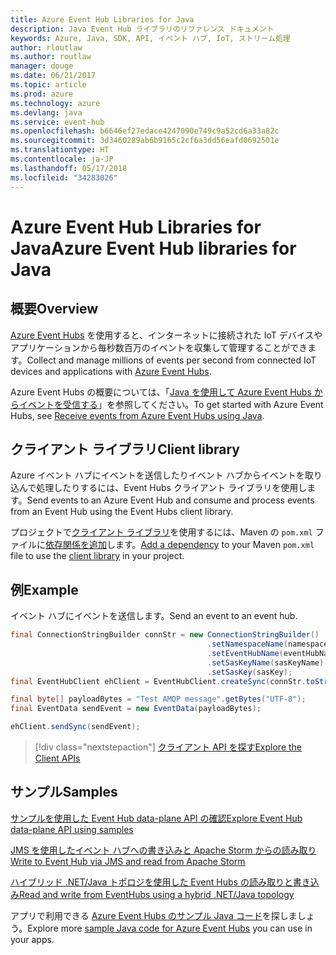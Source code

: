 ```yaml
---
title: Azure Event Hub Libraries for Java
description: Java Event Hub ライブラリのリファレンス ドキュメント
keywords: Azure, Java, SDK, API, イベント ハブ, IoT, ストリーム処理
author: rloutlaw
ms.author: routlaw
manager: douge
ms.date: 06/21/2017
ms.topic: article
ms.prod: azure
ms.technology: azure
ms.devlang: java
ms.service: event-hub
ms.openlocfilehash: b6646ef27edace4247090e749c9a52cd6a33a82c
ms.sourcegitcommit: 3d3460289ab6b9165c2cf6a3dd56eafd0692501e
ms.translationtype: HT
ms.contentlocale: ja-JP
ms.lasthandoff: 05/17/2018
ms.locfileid: "34283026"
---
```

# <a name="azure-event-hub-libraries-for-java"></a><span data-ttu-id="88f91-104">Azure Event Hub Libraries for Java</span><span class="sxs-lookup"><span data-stu-id="88f91-104">Azure Event Hub libraries for Java</span></span>

## <a name="overview"></a><span data-ttu-id="88f91-105">概要</span><span class="sxs-lookup"><span data-stu-id="88f91-105">Overview</span></span>

<span data-ttu-id="88f91-106">[Azure Event Hubs](/azure/event-hubs/event-hubs-what-is-event-hubs) を使用すると、インターネットに接続された IoT デバイスやアプリケーションから毎秒数百万のイベントを収集して管理することができます。</span><span class="sxs-lookup"><span data-stu-id="88f91-106">Collect and manage millions of events per second from connected IoT devices and applications with [Azure Event Hubs](/azure/event-hubs/event-hubs-what-is-event-hubs).</span></span>

<span data-ttu-id="88f91-107">Azure Event Hubs の概要については、「[Java を使用して Azure Event Hubs からイベントを受信する](/azure/event-hubs/event-hubs-java-get-started-receive-eph)」を参照してください。</span><span class="sxs-lookup"><span data-stu-id="88f91-107">To get started with Azure Event Hubs, see [Receive events from Azure Event Hubs using Java](/azure/event-hubs/event-hubs-java-get-started-receive-eph).</span></span>


## <a name="client-library"></a><span data-ttu-id="88f91-108">クライアント ライブラリ</span><span class="sxs-lookup"><span data-stu-id="88f91-108">Client library</span></span>

<span data-ttu-id="88f91-109">Azure イベント ハブにイベントを送信したりイベント ハブからイベントを取り込んで処理したりするには、Event Hubs クライアント ライブラリを使用します。</span><span class="sxs-lookup"><span data-stu-id="88f91-109">Send events to an Azure Event Hub and consume and process events from an Event Hub using the Event Hubs client library.</span></span>

<span data-ttu-id="88f91-110">プロジェクトで[クライアント ライブラリ](https://mvnrepository.com/artifact/com.microsoft.azure/azure-eventhubs)を使用するには、Maven の `pom.xml` ファイルに[依存関係を追加](https://maven.apache.org/guides/getting-started/index.html#How_do_I_use_external_dependencies)します。</span><span class="sxs-lookup"><span data-stu-id="88f91-110">[Add a dependency](https://maven.apache.org/guides/getting-started/index.html#How_do_I_use_external_dependencies) to your Maven `pom.xml` file to use the [client library](https://mvnrepository.com/artifact/com.microsoft.azure/azure-eventhubs) in your project.</span></span>
 

## <a name="example"></a><span data-ttu-id="88f91-111">例</span><span class="sxs-lookup"><span data-stu-id="88f91-111">Example</span></span>

<span data-ttu-id="88f91-112">イベント ハブにイベントを送信します。</span><span class="sxs-lookup"><span data-stu-id="88f91-112">Send an event to an event hub.</span></span>

```java
final ConnectionStringBuilder connStr = new ConnectionStringBuilder()
                                            .setNamespaceName(namespaceName)
                                            .setEventHubName(eventHubName)
                                            .setSasKeyName(sasKeyName)
                                            .setSasKey(sasKey);
final EventHubClient ehClient = EventHubClient.createSync(connStr.toString());

final byte[] payloadBytes = "Test AMQP message".getBytes("UTF-8");
final EventData sendEvent = new EventData(payloadBytes);

ehClient.sendSync(sendEvent);
```


> [!div class="nextstepaction"]
> [<span data-ttu-id="88f91-113">クライアント API を探す</span><span class="sxs-lookup"><span data-stu-id="88f91-113">Explore the Client APIs</span></span>](/java/api/overview/azure/eventhubs/client)



## <a name="samples"></a><span data-ttu-id="88f91-114">サンプル</span><span class="sxs-lookup"><span data-stu-id="88f91-114">Samples</span></span>

<span data-ttu-id="88f91-115">[サンプルを使用した Event Hub data-plane API の確認][1]</span><span class="sxs-lookup"><span data-stu-id="88f91-115">[Explore Event Hub data-plane API using samples][1]</span></span>

<span data-ttu-id="88f91-116">[JMS を使用したイベント ハブへの書き込みと Apache Storm からの読み取り][2]</span><span class="sxs-lookup"><span data-stu-id="88f91-116">[Write to Event Hub via JMS and read from Apache Storm][2]</span></span>

<span data-ttu-id="88f91-117">[ハイブリッド .NET/Java トポロジを使用した Event Hubs の読み取りと書き込み][3]</span><span class="sxs-lookup"><span data-stu-id="88f91-117">[Read and write from EventHubs using a hybrid .NET/Java topology][3]</span></span> 

[1]: https://github.com/Azure/azure-event-hubs/tree/master/samples/Java
[2]: https://github.com/Azure-Samples/event-hubs-java-storm-sender-jms-receiver
[3]: https://github.com/Azure-Samples/hdinsight-dotnet-java-storm-eventhub

<span data-ttu-id="88f91-118">アプリで利用できる [Azure Event Hubs のサンプル Java コード](https://azure.microsoft.com/resources/samples/?platform=java&term=event)を探しましょう。</span><span class="sxs-lookup"><span data-stu-id="88f91-118">Explore more [sample Java code for Azure Event Hubs](https://azure.microsoft.com/resources/samples/?platform=java&term=event) you can use in your apps.</span></span>

